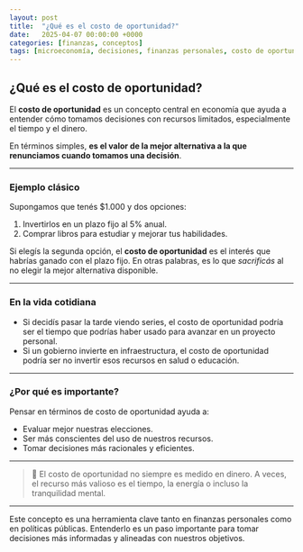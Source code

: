 ```yaml
---
layout: post
title:  "¿Qué es el costo de oportunidad?"
date:   2025-04-07 00:00:00 +0000
categories: [finanzas, conceptos]
tags: [microeconomía, decisiones, finanzas personales, costo de oportunidad]
---
```


## ¿Qué es el costo de oportunidad?

El **costo de oportunidad** es un concepto central en economía que ayuda a entender cómo tomamos decisiones con recursos limitados, especialmente el tiempo y el dinero.

En términos simples, **es el valor de la mejor alternativa a la que renunciamos cuando tomamos una decisión**.

---

### Ejemplo clásico

Supongamos que tenés $1.000 y dos opciones:

1. Invertirlos en un plazo fijo al 5% anual.
2. Comprar libros para estudiar y mejorar tus habilidades.

Si elegís la segunda opción, el **costo de oportunidad** es el interés que habrías ganado con el plazo fijo. En otras palabras, es lo que *sacrificás* al no elegir la mejor alternativa disponible.

---

### En la vida cotidiana

- Si decidís pasar la tarde viendo series, el costo de oportunidad podría ser el tiempo que podrías haber usado para avanzar en un proyecto personal.
- Si un gobierno invierte en infraestructura, el costo de oportunidad podría ser no invertir esos recursos en salud o educación.

---

### ¿Por qué es importante?

Pensar en términos de costo de oportunidad ayuda a:

- Evaluar mejor nuestras elecciones.
- Ser más conscientes del uso de nuestros recursos.
- Tomar decisiones más racionales y eficientes.

---

> 📌 El costo de oportunidad no siempre es medido en dinero. A veces, el recurso más valioso es el tiempo, la energía o incluso la tranquilidad mental.

---

Este concepto es una herramienta clave tanto en finanzas personales como en políticas públicas. Entenderlo es un paso importante para tomar decisiones más informadas y alineadas con nuestros objetivos.

